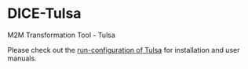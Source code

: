 # DICE-Tulsa
M2M Transformation Tool - Tulsa

Please check out the [run-configuration of Tulsa](https://github.com/dice-project/DICE-Tulsa/blob/master/Doc/Run-Configuration%20of%20Tulsa.pdf) for installation and user manuals.
